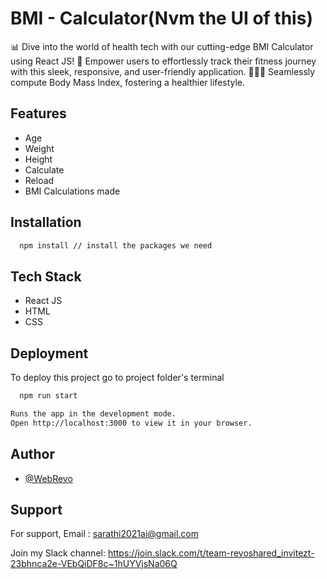 # BMI - Calculator(Nvm the UI of this)
📊 Dive into the world of health tech with our cutting-edge BMI Calculator using React JS! 🚀 Empower users to effortlessly track their fitness journey with this sleek, responsive, and user-friendly application. 💪🏋️‍♂️ Seamlessly compute Body Mass Index, fostering a healthier lifestyle.

## Features

- Age
- Weight
- Height
- Calculate
- Reload
- BMI Calculations made

## Installation

```bash
  npm install // install the packages we need
```
## Tech Stack

- React JS
- HTML
- CSS


## Deployment

To deploy this project go to project folder's terminal

```bash
  npm run start
```

```bash
Runs the app in the development mode.
Open http://localhost:3000 to view it in your browser.

```

## Author

- [@WebRevo](https://github.com/WebRevo)


## Support

For support,
Email : sarathi2021ai@gmail.com

Join my Slack channel:
https://join.slack.com/t/team-revoshared_invitezt-23bhnca2e-VEbQiDF8c~1hUYVjsNa06Q


